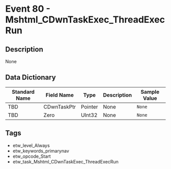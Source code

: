 # Event 80 - Mshtml_CDwnTaskExec_ThreadExecRun

## Description
None

## Data Dictionary
|Standard Name|Field Name|Type|Description|Sample Value|
|---|---|---|---|---|
|TBD|CDwnTaskPtr|Pointer|None|`None`|
|TBD|Zero|UInt32|None|`None`|

## Tags
* etw_level_Always
* etw_keywords_primarynav
* etw_opcode_Start
* etw_task_Mshtml_CDwnTaskExec_ThreadExecRun
